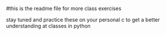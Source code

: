  #this is the readme file for more class exercises

  stay tuned and practice these on your personal c to get a better understanding at classes in python
